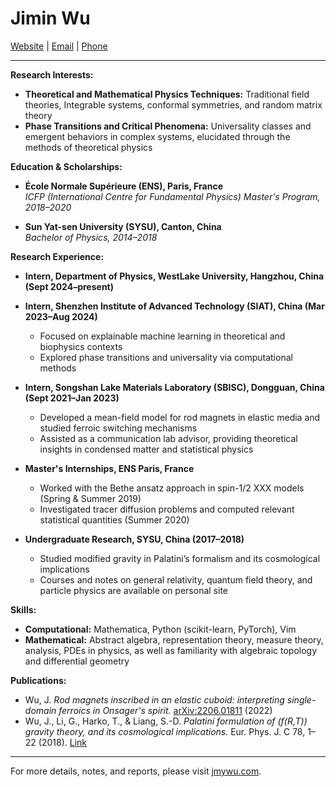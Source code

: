 # Jimin Wu

[Website](http://jmywu.com) | [Email](mailto:jaiman.ng@gmail.com) | [Phone](callto:8618819251873)

---

**Research Interests:**  
- **Theoretical and Mathematical Physics Techniques:** Traditional field theories, Integrable systems, conformal symmetries, and random matrix theory  
- **Phase Transitions and Critical Phenomena:** Universality classes and emergent behaviors in complex systems, elucidated through the methods of theoretical physics

**Education & Scholarships:**  
- **École Normale Supérieure (ENS), Paris, France**  
  *ICFP (International Centre for Fundamental Physics) Master's Program, 2018–2020*  
<!--- Awarded ICFP scholarship (full scholarship for two-year master's) -->

- **Sun Yat-sen University (SYSU), Canton, China**  
  *Bachelor of Physics, 2014–2018*  
  <!--- - Member of the international class of theoretical physics (top 5% students)  
  - Outstanding student scholarship recipient (top 10% in class, 2016–2017; top 30% in class, 2015–2016) -->

**Research Experience:**  
- **Intern, Department of Physics, WestLake University, Hangzhou, China (Sept 2024–present)**

- **Intern, Shenzhen Institute of Advanced Technology (SIAT), China (Mar 2023–Aug 2024)**  
  - Focused on explainable machine learning in theoretical and biophysics contexts  
  - Explored phase transitions and universality via computational methods

- **Intern, Songshan Lake Materials Laboratory (SBISC), Dongguan, China (Sept 2021–Jan 2023)**  
  - Developed a mean-field model for rod magnets in elastic media and studied ferroic switching mechanisms  
  - Assisted as a communication lab advisor, providing theoretical insights in condensed matter and statistical physics

- **Master's Internships, ENS Paris, France**  
  - Worked with the Bethe ansatz approach in spin-1/2 XXX models (Spring & Summer 2019)  
  - Investigated tracer diffusion problems and computed relevant statistical quantities (Summer 2020)

- **Undergraduate Research, SYSU, China (2017–2018)**  
  - Studied modified gravity in Palatini’s formalism and its cosmological implications  
  - Courses and notes on general relativity, quantum field theory, and particle physics are available on personal site

**Skills:**  
- **Computational:** Mathematica, Python (scikit-learn, PyTorch), Vim  
- **Mathematical:** Abstract algebra, representation theory, measure theory, analysis, PDEs in physics, as well as familiarity with algebraic topology and differential geometry

**Publications:**  
- Wu, J. *Rod magnets inscribed in an elastic cuboid: interpreting single-domain ferroics in Onsager's spirit.* [arXiv:2206.01811](https://arxiv.org/abs/2206.01811) (2022)  
- Wu, J., Li, G., Harko, T., & Liang, S.-D. *Palatini formulation of \(f(R,T)\) gravity theory, and its cosmological implications.* Eur. Phys. J. C 78, 1–22 (2018). [Link](https://link.springer.com/article/10.1140/epjc/s10052-018-5923-9)

---

For more details, notes, and reports, please visit [jmywu.com](http://jmywu.com).
